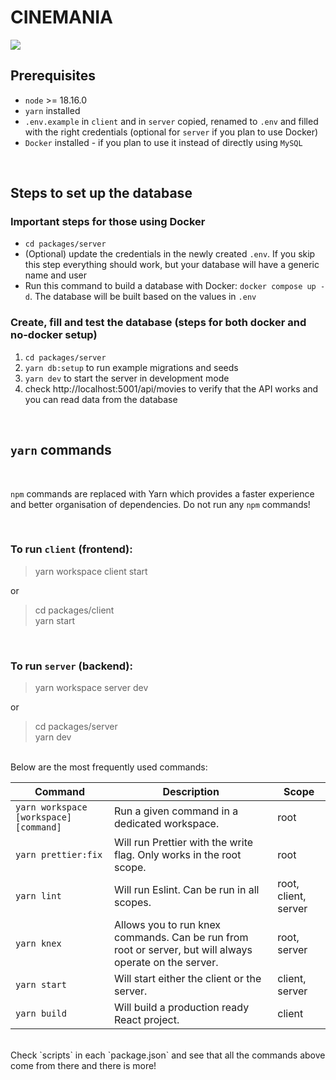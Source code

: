 # CINEMANIA

![](https://i.giphy.com/media/l6mBchxYZc7Sw/giphy.webp)

## Prerequisites

- `node` >= 18.16.0
- `yarn` installed
- `.env.example` in `client` and in `server` copied, renamed to `.env` and filled with the right credentials (optional for `server` if you plan to use Docker)
- `Docker` installed - if you plan to use it instead of directly using `MySQL`

<br>

## Steps to set up the database

### Important steps for those using Docker

- `cd packages/server`
- (Optional) update the credentials in the newly created `.env`. If you skip this step everything should work, but your database will have a generic name and user
- Run this command to build a database with Docker: `docker compose up -d`. The database will be built based on the values in `.env`

### Create, fill and test the database (steps for both docker and no-docker setup)

1. `cd packages/server`
2. `yarn db:setup` to run example migrations and seeds
3. `yarn dev` to start the server in development mode
4. check http://localhost:5001/api/movies to verify that the API works and you can read data from the database

<br>

## `yarn` commands

<br>

`npm` commands are replaced with Yarn which provides a faster experience and better organisation of dependencies.
Do not run any `npm` commands!

<br>

### To run `client` (frontend):<br>

> yarn workspace client start <br>

or <br>

> cd packages/client <br>
> yarn start

<br>

### To run `server` (backend):<br>

> yarn workspace server dev <br>

or <br>

> cd packages/server <br>
> yarn dev

<br>
Below are the most frequently used commands:

<br>

| Command                                | Description                                                                                             | Scope                |
| -------------------------------------- | ------------------------------------------------------------------------------------------------------- | -------------------- |
| `yarn workspace [workspace] [command]` | Run a given command in a dedicated workspace.                                                           | root                 |
| `yarn prettier:fix`                    | Will run Prettier with the write flag. Only works in the root scope.                                    | root                 |
| `yarn lint`                            | Will run Eslint. Can be run in all scopes.                                                              | root, client, server |
| `yarn knex`                            | Allows you to run knex commands. Can be run from root or server, but will always operate on the server. | root, server         |
| `yarn start`                           | Will start either the client or the server.                                                             | client, server       |
| `yarn build`                           | Will build a production ready React project.                                                            | client               |

<br>
Check `scripts` in each `package.json` and see that all the commands above come from there and there is more!
